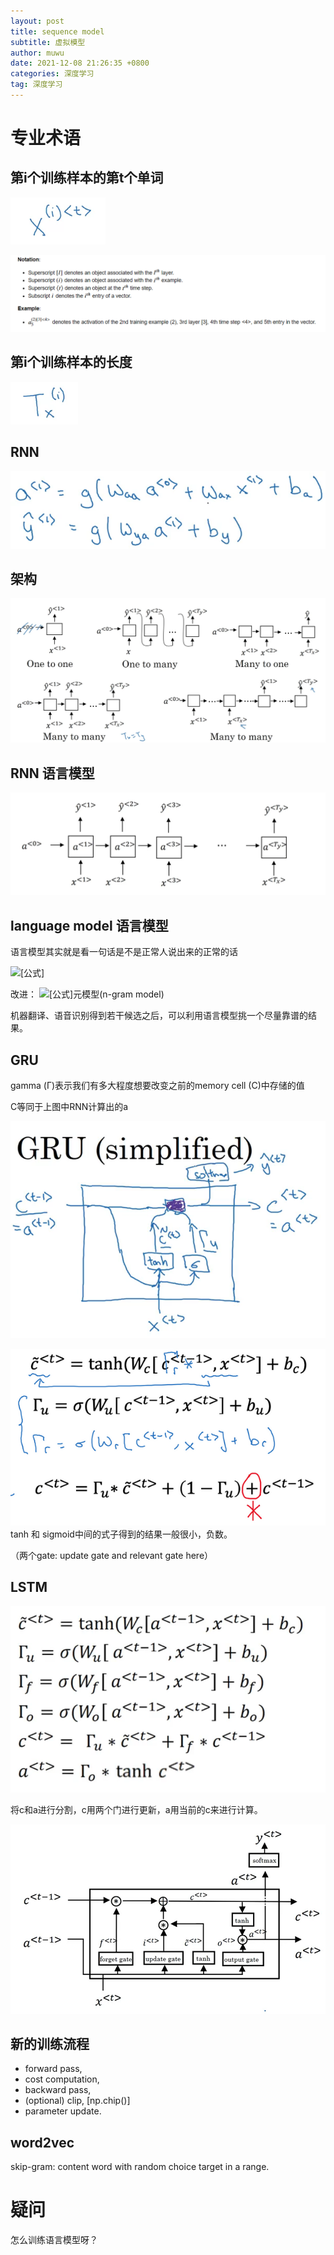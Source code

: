 ```yaml
---
layout: post
title: sequence model
subtitle: 虚拟模型
author: muwu
date: 2021-12-08 21:26:35 +0800
categories: 深度学习
tag: 深度学习
---
```


# 专业术语

## 第i个训练样本的第t个单词

![image-20211208212753048](2021-12-08-deep-learning-3.assets/image-20211208212753048.png)

![image-20211209165400767](2021-12-08-deep-learning-3.assets/image-20211209165400767.png)

## 第i个训练样本的长度

![image-20211208212824575](2021-12-08-deep-learning-3.assets/image-20211208212824575.png)

## RNN

![image-20211208214718361](2021-12-08-deep-learning-3.assets/image-20211208214718361.png)

## 架构

![image-20211209113352901](2021-12-08-deep-learning-3.assets/image-20211209113352901.png)

## RNN 语言模型

![image-20211209141304097](2021-12-08-deep-learning-3.assets/image-20211209141304097.png)



## language model 语言模型

语言模型其实就是看一句话是不是正常人说出来的正常的话

![[公式]](https://www.zhihu.com/equation?tex=P%28w_1%2Cw_2%2C...%2Cw_m%29%3DP%28w_1%29P%28w_2%7Cw_1%29P%28w_3%7Cw_1%2Cw_2%29...P%28w_m%7Cw_1%2Cw_2%2C...%2Cw_%7Bm-1%7D%29+%5C%5C)	

改进：
	![[公式]](https://www.zhihu.com/equation?tex=n)元模型(n-gram model)

机器翻译、语音识别得到若干候选之后，可以利用语言模型挑一个尽量靠谱的结果。

## GRU

gamma (Γ)表示我们有多大程度想要改变之前的memory cell (C)中存储的值 

C等同于上图中RNN计算出的a

![image-20211209144840116](2021-12-08-deep-learning-3.assets/image-20211209144840116.png)

![image-20211209150135536](2021-12-08-deep-learning-3.assets/image-20211209150135536.png)tanh 和 sigmoid中间的式子得到的结果一般很小，负数。

（两个gate: update gate and relevant gate here）

## LSTM

![image-20211209150725302](2021-12-08-deep-learning-3.assets/image-20211209150725302.png)

将c和a进行分割，c用两个门进行更新，a用当前的c来进行计算。

![image-20220124223722898](2021-12-08-deep-learning-3.assets/image-20220124223722898.png)

## 新的训练流程

- forward pass,
- cost computation,
- backward pass,
- (optional) clip, [np.chip()]
- parameter update.



## word2vec

skip-gram: content word with random choice target in a range.





# 疑问

怎么训练语言模型呀？
